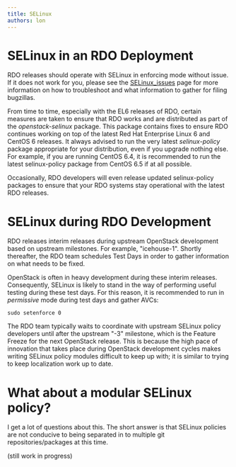 ```yaml
---
title: SELinux
authors: lon
---
```


# SELinux in an RDO Deployment

RDO releases should operate with SELinux in enforcing mode without issue. If it does not work for you, please see the [SELinux_issues](/documentation/selinux-issues/) page for more information on how to troubleshoot and what information to gather for filing bugzillas.

From time to time, especially with the EL6 releases of RDO, certain measures are taken to ensure that RDO works and are distributed as part of the *openstack-selinux* package. This package contains fixes to ensure RDO continues working on top of the latest Red Hat Enterprise Linux 6 and CentOS 6 releases. It always advised to run the very latest *selinux-policy* package appropriate for your distribution, even if you upgrade nothing else. For example, if you are running CentOS 6.4, it is recommended to run the latest selinux-policy package from CentOS 6.5 if at all possible.

Occasionally, RDO developers will even release updated selinux-policy packages to ensure that your RDO systems stay operational with the latest RDO releases.

# SELinux during RDO Development

RDO releases interim releases during upstream OpenStack development based on upstream milestones. For example, "icehouse-1". Shortly thereafter, the RDO team schedules Test Days in order to gather information on what needs to be fixed.

OpenStack is often in heavy development during these interim releases. Consequently, SELinux is likely to stand in the way of performing useful testing during these test days. For this reason, it is recommended to run in *permissive* mode during test days and gather AVCs:

    sudo setenforce 0

The RDO team typically waits to coordinate with upstream SELinux policy developers until after the upstream "-3" milestone, which is the Feature Freeze for the next OpenStack release. This is because the high pace of innovation that takes place during OpenStack development cycles makes writing SELinux policy modules difficult to keep up with; it is similar to trying to keep localization work up to date.

# What about a modular SELinux policy?

I get a lot of questions about this. The short answer is that SELinux policies are not conducive to being separated in to multiple git repositories/packages at this time.

(still work in progress)
